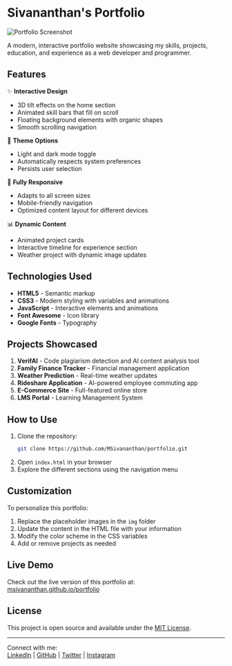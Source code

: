 # Sivananthan's Portfolio

![Portfolio Screenshot](https://images.unsplash.com/photo-1522542550221-31fd19575a2d?ixlib=rb-4.0.3&ixid=M3wxMjA3fDB8MHxwaG90by1wYWdlfHx8fGVufDB8fHx8fA%3D%3D&auto=format&fit=crop&w=1470&q=80)

A modern, interactive portfolio website showcasing my skills, projects, education, and experience as a web developer and programmer.

## Features

✨ **Interactive Design**
- 3D tilt effects on the home section
- Animated skill bars that fill on scroll
- Floating background elements with organic shapes
- Smooth scrolling navigation

🎨 **Theme Options**
- Light and dark mode toggle
- Automatically respects system preferences
- Persists user selection

📱 **Fully Responsive**
- Adapts to all screen sizes
- Mobile-friendly navigation
- Optimized content layout for different devices

📊 **Dynamic Content**
- Animated project cards
- Interactive timeline for experience section
- Weather project with dynamic image updates

## Technologies Used

- **HTML5** - Semantic markup
- **CSS3** - Modern styling with variables and animations
- **JavaScript** - Interactive elements and animations
- **Font Awesome** - Icon library
- **Google Fonts** - Typography

## Projects Showcased

1. **VerifAI** - Code plagiarism detection and AI content analysis tool
2. **Family Finance Tracker** - Financial management application
3. **Weather Prediction** - Real-time weather updates
4. **Rideshare Application** - AI-powered employee commuting app
5. **E-Commerce Site** - Full-featured online store
6. **LMS Portal** - Learning Management System

## How to Use

1. Clone the repository:
   ```bash
   git clone https://github.com/MSivananthan/portfolio.git
   ```
2. Open `index.html` in your browser
3. Explore the different sections using the navigation menu

## Customization

To personalize this portfolio:

1. Replace the placeholder images in the `img` folder
2. Update the content in the HTML file with your information
3. Modify the color scheme in the CSS variables
4. Add or remove projects as needed

## Live Demo

Check out the live version of this portfolio at:  
[msivananthan.github.io/portfolio](https://msivananthan.github.io/portfolio)

## License

This project is open source and available under the [MIT License](LICENSE).

---

Connect with me:  
[LinkedIn](https://www.linkedin.com/in/sivananthanm) | 
[GitHub](https://github.com/MSivananthan) | 
[Twitter](https://x.com/SivananthanM6) | 
[Instagram](https://www.instagram.com/_siva____46/)
